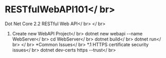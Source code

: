 # RESTfulWebAPI101</ br>
Dot Net Core 2.2 RESTful Web API</ br>
</ br>
1. Create new WebAPI Project</ br>
dotnet new webapi --name WebServer</ br>
cd WebServer</ br>
dotnet build</ br>
dotnet run</ br>
</ br>
*Common Issues</ br>
*.1 HTTPS certificate security issues</ br>
dotnet dev-certs https --trust</ br>
